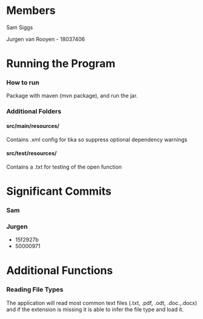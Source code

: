# Members
Sam Siggs

Jurgen van Rooyen - 18037406

# Running the Program
### How to run
Package with maven (mvn package), and run the jar.

### Additional Folders
#### src/main/resources/
Contains .xml config for tika so suppress optional dependency warnings

#### src/test/resources/
Contains a .txt for testing of the open function

# Significant Commits
### Sam

### Jurgen
* 15f2927b
* 50000971

# Additional Functions
### Reading File Types
The application will read most common text files (.txt, .pdf, .odt, .doc.,.docx) and if the extension is missing it is able to infer the file type and load it.